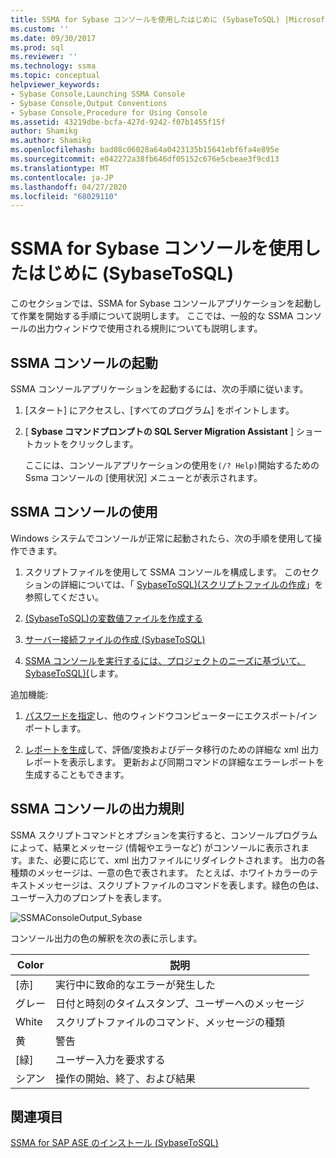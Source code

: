 ```yaml
---
title: SSMA for Sybase コンソールを使用したはじめに (SybaseToSQL) |Microsoft Docs
ms.custom: ''
ms.date: 09/30/2017
ms.prod: sql
ms.reviewer: ''
ms.technology: ssma
ms.topic: conceptual
helpviewer_keywords:
- Sybase Console,Launching SSMA Console
- Sybase Console,Output Conventions
- Sybase Console,Procedure for Using Console
ms.assetid: 43219dbe-bcfa-427d-9242-f07b1455f15f
author: Shamikg
ms.author: Shamikg
ms.openlocfilehash: bad08c06028a64a0423135b15641ebf6fa4e895e
ms.sourcegitcommit: e042272a38fb646df05152c676e5cbeae3f9cd13
ms.translationtype: MT
ms.contentlocale: ja-JP
ms.lasthandoff: 04/27/2020
ms.locfileid: "68029110"
---
```

# <a name="getting-started-with-the-ssma-for-sybase-console-sybasetosql"></a>SSMA for Sybase コンソールを使用したはじめに (SybaseToSQL)
このセクションでは、SSMA for Sybase コンソールアプリケーションを起動して作業を開始する手順について説明します。 ここでは、一般的な SSMA コンソールの出力ウィンドウで使用される規則についても説明します。  
  
## <a name="launching-the-ssma-console"></a>SSMA コンソールの起動  
SSMA コンソールアプリケーションを起動するには、次の手順に従います。  
  
1.  [スタート] にアクセスし、[すべてのプログラム] をポイントします。  
  
2.  [ **Sybase コマンドプロンプトの SQL Server Migration Assistant** ] ショートカットをクリックします。  
  
    ここには、コンソールアプリケーションの使用を`(/? Help)`開始するための Ssma コンソールの [使用状況] メニューとが表示されます。  
  
## <a name="using-the-ssma-console"></a>SSMA コンソールの使用  
Windows システムでコンソールが正常に起動されたら、次の手順を使用して操作できます。  
  
1.  スクリプトファイルを使用して SSMA コンソールを構成します。 このセクションの詳細については、「 [SybaseToSQL&#41;&#40;スクリプトファイルの作成](../../ssma/sybase/creating-script-files-sybasetosql.md)」を参照してください。  
  
2.  [&#40;SybaseToSQL&#41;の変数値ファイルを作成する](../../ssma/sybase/creating-variable-value-files-sybasetosql.md)  
  
3.  [サーバー接続ファイルの作成 &#40;SybaseToSQL&#41;](../../ssma/sybase/creating-the-server-connection-files-sybasetosql.md)  
  
4.  [SSMA コンソールを実行するには、プロジェクトのニーズに基づいて、SybaseToSQL&#41;&#40;](../../ssma/sybase/executing-the-ssma-console-sybasetosql.md)します。 
  
追加機能:  
  
1.  [パスワードを指定](managing-passwords-sybasetosql.md)し、他のウィンドウコンピューターにエクスポート/インポートします。  
  
2.  [レポートを生成](generating-reports-sybasetosql.md)して、評価/変換およびデータ移行のための詳細な xml 出力レポートを表示します。 更新および同期コマンドの詳細なエラーレポートを生成することもできます。  
  
## <a name="ssma-console-output-conventions"></a>SSMA コンソールの出力規則  
SSMA スクリプトコマンドとオプションを実行すると、コンソールプログラムによって、結果とメッセージ (情報やエラーなど) がコンソールに表示されます。また、必要に応じて、xml 出力ファイルにリダイレクトされます。 出力の各種類のメッセージは、一意の色で表されます。 たとえば、ホワイトカラーのテキストメッセージは、スクリプトファイルのコマンドを表します。緑色の色は、ユーザー入力のプロンプトを表します。  
  
![SSMAConsoleOutput_Sybase](../../ssma/sybase/media/ssmaconsoleoutput_sybase.JPG "SSMAConsoleOutput_Sybase")  
  
コンソール出力の色の解釈を次の表に示します。  
  
|Color|説明|  
|---------|---------------|  
|[赤]|実行中に致命的なエラーが発生した|  
|グレー|日付と時刻のタイムスタンプ、ユーザーへのメッセージ|  
|White|スクリプトファイルのコマンド、メッセージの種類|  
|黄|警告|  
|[緑]|ユーザー入力を要求する|  
|シアン|操作の開始、終了、および結果|  
  
## <a name="see-also"></a>関連項目  
[SSMA for SAP ASE のインストール &#40;SybaseToSQL&#41;](../../ssma/sybase/installing-ssma-for-sybase-sybasetosql.md)  
